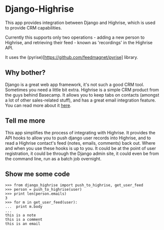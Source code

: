 # Django-Highrise

This app provides integration between Django and Highrise, which is used to
provide CRM capabilities.

Currently this supports only two operations - adding a new person to Highrise,
and retrieving their feed - known as 'recordings' in the Highrise API.

It uses the (pyrise)[https://github.com/feedmagnet/pyrise] library.

## Why bother?

Django is a great web app framework, it's not such a good CRM tool. Sometimes
you need a little bit extra. Highrise is a simple CRM product from the guys
behind Basecamp. It allows you to keep tabs on contacts (amongst a lot of
other sales-related stuff), and has a great email integration feature. You can
read more about it [here](http://highrisehq.com/signup).

## Tell me more

This app simplifies the process of integrating with Highrise. It provides the
API hooks to allow you to push django user records into Highrise, and to read
a Highrise contact's feed (notes, emails, comments) back out. Where and when
you use these hooks is up to you. It could be at the point of user registration,
it could be through the Django admin site, it could even be from the command
line, run as a batch job overnight.

## Show me some code

    >>> from django_highrise import push_to_highrise, get_user_feed
    >>> person = push_to_highrise(user)
    >>> print len(person.emails)
    3
    >>> for m in get_user_feed(user):
    ...  print m.body
    ...
    this is a note
    this is a comment
    this is an email

